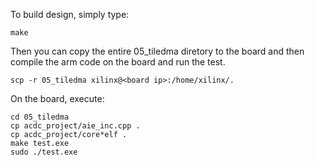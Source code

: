 To build design, simply type:
```
make 
```
Then you can copy the entire 05_tiledma diretory to the board and then compile the arm code on the board and run the test.
```
scp -r 05_tiledma xilinx@<board ip>:/home/xilinx/.
```

On the board, execute:
```
cd 05_tiledma
cp acdc_project/aie_inc.cpp .
cp acdc_project/core*elf .
make test.exe
sudo ./test.exe
```

